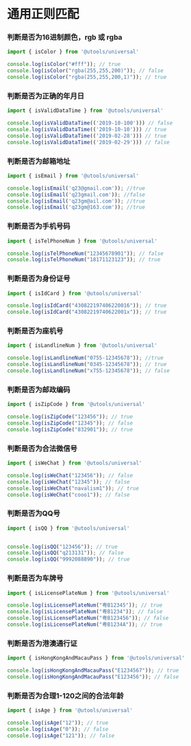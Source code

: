 # 通用正则匹配

### 判断是否为16进制颜色，rgb 或 rgba
```typescript
import { isColor } from '@utools/universal'

console.log(isColor("#fff")); // true
console.log(isColor("rgba(255,255,200)")); // false
console.log(isColor("rgba(255,255,200,1)")); // true
```

### 判断是否为正确的年月日
```typescript
import { isValidDataTime } from '@utools/universal'

console.log(isValidDataTime(('2019-10-100'))) // false
console.log(isValidDataTime(('2019-10-10'))) // true
console.log(isValidDataTime(('2019-02-28'))) // true
console.log(isValidDataTime(('2019-02-29'))) // false
```

### 判断是否为邮箱地址
```typescript
import { isEmail } from '@utools/universal'

console.log(isEmail('q23@gmail.com')); //true
console.log(isEmail('q23gmail.com')); //false
console.log(isEmail('q23gm@ail.com')); //true
console.log(isEmail('q23gm@163.com')); //true
```

### 判断是否为手机号码
```typescript
import { isTelPhoneNum } from '@utools/universal'

console.log(isTelPhoneNum("12345678901")); // false
console.log(isTelPhoneNum("18171123123")); // true
```

### 判断是否为身份证号
```typescript
import { isIdCard } from '@utools/universal'

console.log(isIdCard("430822197406220016")); // true
console.log(isIdCard("43082219740622001x")); // true
```

### 判断是否为座机号
```typescript
import { isLandlineNum } from '@utools/universal'

console.log(isLandlineNum("0755-12345678")); //true
console.log(isLandlineNum("0345-12345678")); // true
console.log(isLandlineNum("x755-12345678")); // false
```

### 判断是否为邮政编码
```typescript
import { isZipCode } from '@utools/universal'

console.log(isZipCode("123456")); // true
console.log(isZipCode("12345")); // false
console.log(isZipCode("832901")); // true
```

### 判断是否为合法微信号
```typescript
import { isWeChat } from '@utools/universal'

console.log(isWeChat("123456")); // false
console.log(isWeChat("12345")); // false
console.log(isWeChat("navalism1")); // true
console.log(isWeChat("cooo1")); // false
```

### 判断是否为QQ号
```typescript
import { isQQ } from '@utools/universal'


console.log(isQQ("123456")); // true
console.log(isQQ("q213131")); // false
console.log(isQQ("9992088890")); // true
```

### 判断是否为车牌号
```typescript
import { isLicensePlateNum } from '@utools/universal'

console.log(isLicensePlateNum("粤B12345")); // true
console.log(isLicensePlateNum("粤B1234")); // false
console.log(isLicensePlateNum("粤B123456")); // false
console.log(isLicensePlateNum("粤B1234A")); // true
```

### 判断是否为港澳通行证

```typescript
import { isHongKongAndMacauPass } from '@utools/universal'

console.log(isHongKongAndMacauPass("E1234567")); // true
console.log(isHongKongAndMacauPass("E123456")); // false
```

### 判断是否为合理1-120之间的合法年龄
```typescript
import { isAge } from '@utools/universal'

console.log(isAge("12")); // true
console.log(isAge("0")); // false
console.log(isAge("121")); // false
```
